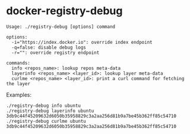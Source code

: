 docker-registry-debug
=====================

    Usage: ./registry-debug [options] command
    
    options:
      -i="https://index.docker.io": override index endpoint
      -q=false: disable debug logs
      -r="": override registry endpoint
    
    commands:
      info <repos_name>: lookup repos meta-data
      layerinfo <repos_name> <layer_id>: lookup layer meta-data
      curlme <repos_name> <layer_id>: print a curl command for fetching the layer


Examples:

    ./registry-debug info ubuntu
    ./registry-debug layerinfo ubuntu 3db9c44f45209632d6050b35958829c3a2aa256d81b9a7be45b362ff85c54710
    ./registry-debug curlme ubuntu 3db9c44f45209632d6050b35958829c3a2aa256d81b9a7be45b362ff85c54710
